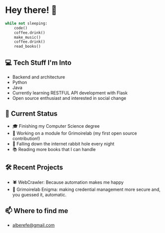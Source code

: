 # Hey there! 👋

```python
while not sleeping:
    code()
    coffee.drink() 
    make_music()
    coffee.drink()
    read_books()
```

## 💻 Tech Stuff I'm Into
- Backend and architecture
- Python 
- Java
- Currently learning RESTFUL API development with Flask
- Open source enthusiast and interested in social change

## 🎯 Current Status
- 🎓 Finishing my Computer Science degree
- 🔭 Working on a module for Grimoirelab (my first open source contribution!)
- 🌱 Falling down the internet rabbit hole every night
- 📚 Reading more books that I can handle

## 🛠️ Recent Projects
- 🕷️ WebCrawler: Because automation makes me happy
- 🔐 Grimoirelab Enigma: making credential management more secure and, you guessed it, automatic.

## 📫 Where to find me
- alberefe@gmail.com
